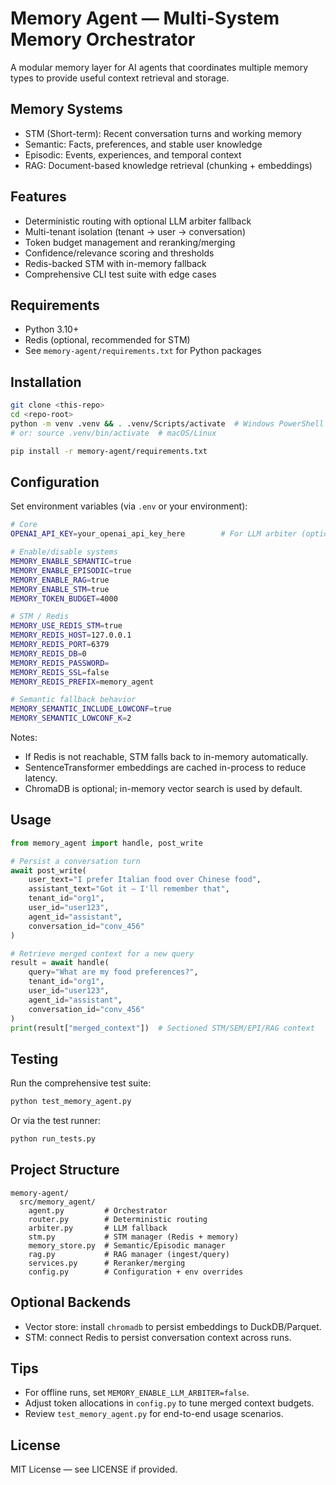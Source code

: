 # Memory Agent — Multi-System Memory Orchestrator

A modular memory layer for AI agents that coordinates multiple memory types to provide useful context retrieval and storage.

## Memory Systems

- STM (Short-term): Recent conversation turns and working memory
- Semantic: Facts, preferences, and stable user knowledge
- Episodic: Events, experiences, and temporal context
- RAG: Document-based knowledge retrieval (chunking + embeddings)

## Features

- Deterministic routing with optional LLM arbiter fallback
- Multi-tenant isolation (tenant → user → conversation)
- Token budget management and reranking/merging
- Confidence/relevance scoring and thresholds
- Redis-backed STM with in-memory fallback
- Comprehensive CLI test suite with edge cases

## Requirements

- Python 3.10+
- Redis (optional, recommended for STM)
- See `memory-agent/requirements.txt` for Python packages

## Installation

```bash
git clone <this-repo>
cd <repo-root>
python -m venv .venv && . .venv/Scripts/activate  # Windows PowerShell
# or: source .venv/bin/activate  # macOS/Linux

pip install -r memory-agent/requirements.txt
```

## Configuration

Set environment variables (via `.env` or your environment):

```bash
# Core
OPENAI_API_KEY=your_openai_api_key_here        # For LLM arbiter (optional)

# Enable/disable systems
MEMORY_ENABLE_SEMANTIC=true
MEMORY_ENABLE_EPISODIC=true
MEMORY_ENABLE_RAG=true
MEMORY_ENABLE_STM=true
MEMORY_TOKEN_BUDGET=4000

# STM / Redis
MEMORY_USE_REDIS_STM=true
MEMORY_REDIS_HOST=127.0.0.1
MEMORY_REDIS_PORT=6379
MEMORY_REDIS_DB=0
MEMORY_REDIS_PASSWORD=
MEMORY_REDIS_SSL=false
MEMORY_REDIS_PREFIX=memory_agent

# Semantic fallback behavior
MEMORY_SEMANTIC_INCLUDE_LOWCONF=true
MEMORY_SEMANTIC_LOWCONF_K=2
```

Notes:
- If Redis is not reachable, STM falls back to in-memory automatically.
- SentenceTransformer embeddings are cached in-process to reduce latency.
- ChromaDB is optional; in-memory vector search is used by default.

## Usage

```python
from memory_agent import handle, post_write

# Persist a conversation turn
await post_write(
    user_text="I prefer Italian food over Chinese food",
    assistant_text="Got it — I'll remember that",
    tenant_id="org1",
    user_id="user123",
    agent_id="assistant",
    conversation_id="conv_456"
)

# Retrieve merged context for a new query
result = await handle(
    query="What are my food preferences?",
    tenant_id="org1",
    user_id="user123",
    agent_id="assistant",
    conversation_id="conv_456"
)
print(result["merged_context"])  # Sectioned STM/SEM/EPI/RAG context
```

## Testing

Run the comprehensive test suite:

```bash
python test_memory_agent.py
```

Or via the test runner:

```bash
python run_tests.py
```

## Project Structure

```
memory-agent/
  src/memory_agent/
    agent.py         # Orchestrator
    router.py        # Deterministic routing
    arbiter.py       # LLM fallback
    stm.py           # STM manager (Redis + memory)
    memory_store.py  # Semantic/Episodic manager
    rag.py           # RAG manager (ingest/query)
    services.py      # Reranker/merging
    config.py        # Configuration + env overrides
```

## Optional Backends

- Vector store: install `chromadb` to persist embeddings to DuckDB/Parquet.
- STM: connect Redis to persist conversation context across runs.

## Tips

- For offline runs, set `MEMORY_ENABLE_LLM_ARBITER=false`.
- Adjust token allocations in `config.py` to tune merged context budgets.
- Review `test_memory_agent.py` for end-to-end usage scenarios.

## License

MIT License — see LICENSE if provided.

